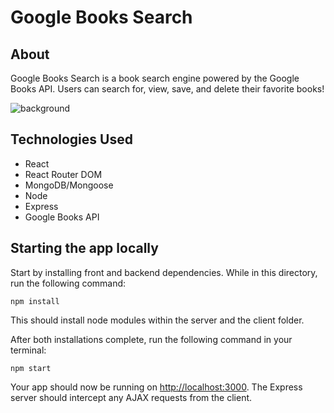 # Google Books Search

## About 
Google Books Search is a book search engine powered by the Google Books API. Users can search for, view, save, and delete their favorite books! 

![background](https://user-images.githubusercontent.com/64518932/95009151-5c445880-0652-11eb-96c7-ec9cf44bb997.JPG)


## Technologies Used
+ React
+ React Router DOM
+ MongoDB/Mongoose
+ Node
+ Express
+ Google Books API

## Starting the app locally

Start by installing front and backend dependencies. While in this directory, run the following command:

```
npm install
```

This should install node modules within the server and the client folder.

After both installations complete, run the following command in your terminal:

```
npm start
```

Your app should now be running on <http://localhost:3000>. The Express server should intercept any AJAX requests from the client.


